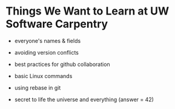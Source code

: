 # Things We Want to Learn at UW Software Carpentry

- everyone's names & fields

- avoiding version conflicts

- best practices for github collaboration

- basic Linux commands

- using rebase in git

- secret to life the universe and everything (answer = 42)
